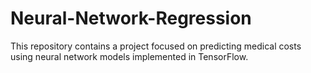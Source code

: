 # Neural-Network-Regression
This repository contains a project focused on predicting medical costs using neural network models implemented in TensorFlow.
